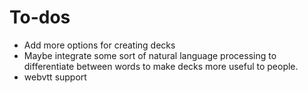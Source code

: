 # To-dos 
- Add more options for creating decks
- Maybe integrate some sort of natural language processing to differentiate between words to make decks more useful to people. 
- webvtt support